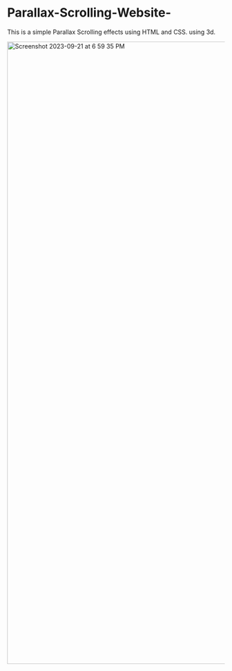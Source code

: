 # Parallax-Scrolling-Website-
This is a simple Parallax Scrolling effects using HTML and CSS.  using 3d.



<img width="1438" alt="Screenshot 2023-09-21 at 6 59 35 PM" src="https://github.com/SuchismitaRout555/Parallax-Scrolling-Website-/assets/97534398/cf5120b5-3f05-43b1-9fc1-44315da69ee7">

